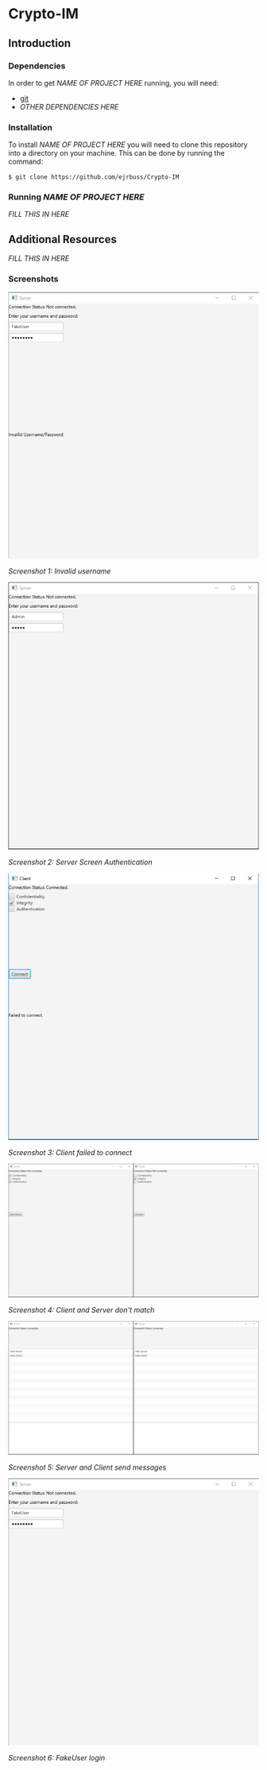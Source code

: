 # Crypto-IM

## Introduction

### Dependencies

In order to get *NAME OF PROJECT HERE* running, you will need:

- [git](https://git-scm.com/)
- *OTHER DEPENDENCIES HERE*

### Installation

To install *NAME OF PROJECT HERE* you will need to clone this repository into a directory on your machine. This can be done by running the command:

```
$ git clone https://github.com/ejrbuss/Crypto-IM
```

### Running *NAME OF PROJECT HERE*

*FILL THIS IN HERE*

## Additional Resources

*FILL THIS IN  HERE*

### Screenshots

![invalid username](img/invalid-pass.png)

*Screenshot 1: Invalid username*

![server screen authentication](img/authentication.png)

*Screenshot 2: Server Screen Authentication*

![client failed](img/client-failed.png)

*Screenshot 3: Client failed to connect*

![server and client don't match](img/server&client-no-match.png)

*Screenshot 4: Client and Server don't match*

![client screen](img/server&client.png)

*Screenshot 5: Server and Client send messages*

![fake user](img/fake-user.png)

*Screenshot 6: FakeUser login*